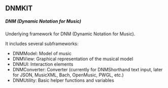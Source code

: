 ## DNMKIT
##### DNM (Dynamic Notation for Music)

Underlying framework for DNM (Dynamic Notation for Music).

It includes several subframeworks:

- DNMModel: Model of music
- DNMView: Graphical representation of the musical model
- DNMUI: Interaction elements
- DNMConverter: Converter (currently for DNMShorthand text input, later for JSON, MusicXML, Bach, OpenMusic, PWGL, etc.)
- DNMUtility: Basic helper functions and variables




